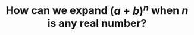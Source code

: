 ---
id: A9
title: How can we expand $(a+b)^n$ when $n$ is any real number?
dependencies: 
    - A8
keyQuestions:
    - When and how can we expand $(1+x)^n$?
    - When and how can we expand $(a+b)^n$?


---